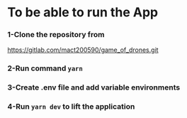 # To be able to run the App

### 1-Clone the repository from
https://gitlab.com/mact200590/game_of_drones.git
### 2-Run command `yarn`
### 3-Create .env file and add variable environments
### 4-Run `yarn dev` to lift the application

